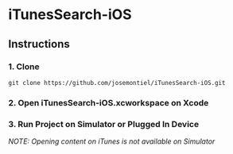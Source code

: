 # iTunesSearch-iOS

## Instructions

### 1. Clone
`git clone https://github.com/josemontiel/iTunesSearch-iOS.git`

### 2. Open iTunesSearch-iOS.xcworkspace on Xcode

### 3. Run Project on Simulator or Plugged In Device
*NOTE: Opening content on iTunes is not available on Simulator*
